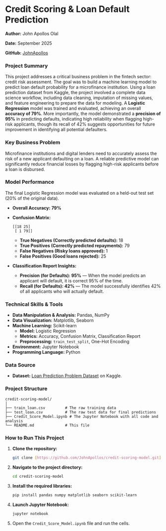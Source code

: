 # Credit Scoring & Loan Default Prediction

**Author:** John Apollos Olal

**Date:** September 2025

**GitHub:** [JohnApollos](https://github.com/JohnApollos)

### Project Summary

This project addresses a critical business problem in the fintech sector: credit risk assessment. The goal was to build a machine learning model to predict loan default probability for a microfinance institution. Using a loan prediction dataset from Kaggle, the project involved a complete data science workflow, including data cleaning, imputation of missing values, and feature engineering to prepare the data for modeling. A **Logistic Regression** model was trained and evaluated, achieving an overall **accuracy of 79%**. More importantly, the model demonstrated a **precision of 95%** in predicting defaults, indicating high reliability when flagging high-risk applicants, though its recall of 42% suggests opportunities for future improvement in identifying all potential defaulters.

### Key Business Problem

Microfinance institutions and digital lenders need to accurately assess the risk of a new applicant defaulting on a loan. A reliable predictive model can significantly reduce financial losses by flagging high-risk applicants before a loan is disbursed.

### Model Performance

The final Logistic Regression model was evaluated on a held-out test set (20% of the original data).

* **Overall Accuracy:** **79%**

* **Confusion Matrix:**

    ```
    [[18 25]
     [ 1 79]]
    ```

    * **True Negatives (Correctly predicted defaults):** 18
    * **True Positives (Correctly predicted repayments):** 79
    * **False Negatives (Risky loans approved):** 1
    * **False Positives (Good loans rejected):** 25

* **Classification Report Insights:**
    * **Precision (for Defaults): 95%** — When the model predicts an applicant will default, it is correct 95% of the time.
    * **Recall (for Defaults): 42%** — The model successfully identifies 42% of all applicants who will actually default.

### Technical Skills & Tools

* **Data Manipulation & Analysis:** Pandas, NumPy
* **Data Visualization:** Matplotlib, Seaborn
* **Machine Learning:** Scikit-learn
    * **Model:** Logistic Regression
    * **Metrics:** Accuracy, Confusion Matrix, Classification Report
    * **Preprocessing:** `train_test_split`, One-Hot Encoding
* **Environment:** Jupyter Notebook
* **Programming Language:** Python

### Data Source

* **Dataset:** [Loan Prediction Problem Dataset](https://www.kaggle.com/datasets/altruistdelhite04/loan-prediction-problem-dataset) on Kaggle.

### Project Structure

```
credit-scoring-model/
│
├── train_loan.csv         # The raw training data
├── test_loan.csv          # The raw test data for final predictions
├── Credit_Score_Model.ipynb # The Jupyter Notebook with all code and analysis
└── README.md              # This file
```
### How to Run This Project

1.  **Clone the repository:**
    ```bash
    git clone [https://github.com/JohnApollos/credit-scoring-model.git](https://github.com/JohnApollos/credit-scoring-model.git)
    ```
2.  **Navigate to the project directory:**
    ```bash
    cd credit-scoring-model
    ```
3.  **Install the required libraries:**
    ```bash
    pip install pandas numpy matplotlib seaborn scikit-learn
    ```
4.  **Launch Jupyter Notebook:**
    ```bash
    jupyter notebook
    ```
5.  Open the `Credit_Score_Model.ipynb` file and run the cells.
```eof